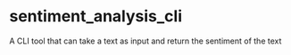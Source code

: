 # sentiment_analysis_cli
A CLI tool that can take a text as input and return the sentiment of the text
